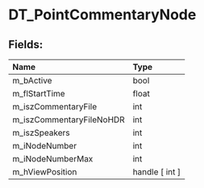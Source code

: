 # DT_PointCommentaryNode

## Fields:

| Name | Type |
| :--- | :--- |
| m_bActive | bool |
| m_flStartTime | float |
| m_iszCommentaryFile | int |
| m_iszCommentaryFileNoHDR | int |
| m_iszSpeakers | int |
| m_iNodeNumber | int |
| m_iNodeNumberMax | int |
| m_hViewPosition | handle [ int ] |
